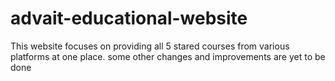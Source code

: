 # advait-educational-website
This website focuses on providing all 5 stared courses from various platforms at one place.
some other changes and improvements are yet to be done

